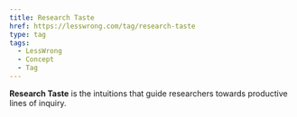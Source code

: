 ```yaml
---
title: Research Taste
href: https://lesswrong.com/tag/research-taste
type: tag
tags:
  - LessWrong
  - Concept
  - Tag
---
```


**Research Taste** is the intuitions that guide researchers towards productive lines of inquiry.
